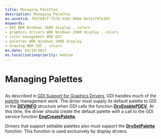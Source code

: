 ```yaml
---
title: Managing Palettes
description: Managing Palettes
ms.assetid: 7917b01f-f57d-4262-80b6-9e11e797e3b5
keywords:
- GDI WDK Windows 2000 display , colors
- graphics drivers WDK Windows 2000 display , colors
- color management WDK GDI
- palettes WDK Windows 2000 display
- drawing WDK GDI , colors
ms.date: 04/20/2017
ms.localizationpriority: medium
---
```


# Managing Palettes


## <span id="ddk_managing_palettes_gg"></span><span id="DDK_MANAGING_PALETTES_GG"></span>


As described in [GDI Support for Graphics Drivers](gdi-support-for-graphics-drivers.md), GDI handles much of the [*palette*](https://msdn.microsoft.com/library/windows/hardware/ff556325#wdkgloss-palette) management work. The driver must supply its default palette to GDI in the [**DEVINFO**](https://msdn.microsoft.com/library/windows/hardware/ff552835) structure when GDI calls the function [**DrvEnablePDEV**](https://msdn.microsoft.com/library/windows/hardware/ff556211). At this time, the driver should create the default palette with a call to the GDI service function [**EngCreatePalette**](https://msdn.microsoft.com/library/windows/hardware/ff564212).

Drivers that support settable palettes also must support the [**DrvSetPalette**](https://msdn.microsoft.com/library/windows/hardware/ff556282) function. This function is used exclusively by display drivers.

 

 





